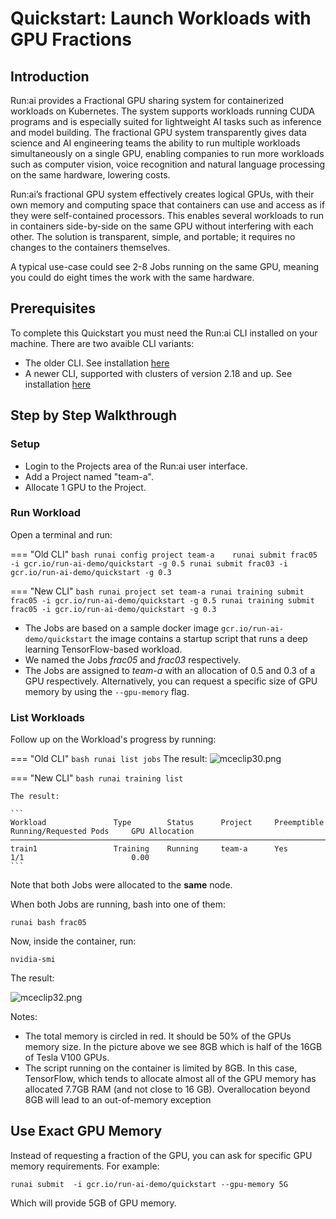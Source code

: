 # Quickstart: Launch Workloads with GPU Fractions

## Introduction

Run:ai provides a Fractional GPU sharing system for containerized workloads on Kubernetes. The system supports workloads running CUDA programs and is especially suited for lightweight AI tasks such as inference and model building. The fractional GPU system transparently gives data science and AI engineering teams the ability to run multiple workloads simultaneously on a single GPU, enabling companies to run more workloads such as computer vision, voice recognition and natural language processing on the same hardware, lowering costs.

Run:ai’s fractional GPU system effectively creates logical GPUs, with their own memory and computing space that containers can use and access as if they were self-contained processors. This enables several workloads to run in containers side-by-side on the same GPU without interfering with each other. The solution is transparent, simple, and portable; it requires no changes to the containers themselves.

A typical use-case could see 2-8 Jobs running on the same GPU, meaning you could do eight times the work with the same hardware. 

## Prerequisites


To complete this Quickstart you must need the Run:ai CLI installed on your machine. There are two avaible CLI variants:

* The older CLI. See installation [here](../../admin/researcher-setup/cli-install.md)
* A newer CLI, supported with clusters of version 2.18 and up. See installation [here](../../admin/researcher-setup/new-cli-install.md)


## Step by Step Walkthrough

### Setup

*  Login to the Projects area of the Run:ai user interface.
*   Add a Project named "team-a".
*   Allocate 1 GPU to the Project.

### Run Workload


Open a terminal and run:

=== "Old CLI"
    ``` bash
    runai config project team-a   
    runai submit frac05 -i gcr.io/run-ai-demo/quickstart -g 0.5
    runai submit frac03 -i gcr.io/run-ai-demo/quickstart -g 0.3 
    ```

=== "New CLI"
    ``` bash
    runai project set team-a
    runai training submit frac05 -i gcr.io/run-ai-demo/quickstart -g 0.5
    runai training submit frac05 -i gcr.io/run-ai-demo/quickstart -g 0.3
    ```



*   The Jobs are based on a sample docker image ``gcr.io/run-ai-demo/quickstart`` the image contains a startup script that runs a deep learning TensorFlow-based workload.
*   We named the Jobs _frac05_ and _frac03_ respectively. 
*   The Jobs are assigned to _team-a_ with an allocation of  0.5 and 0.3 of a GPU respectively. Alternatively, you can request a specific size of GPU memory by using the `--gpu-memory` flag.

### List Workloads

Follow up on the Workload's progress by running:

=== "Old CLI"
    ``` bash
    runai list jobs
    ```
    The result:
    ![mceclip30.png](img/mceclip30.png)

=== "New CLI"
    ``` bash
    runai training list
    ```

    The result:

    ```
    Workload               Type        Status      Project     Preemptible      Running/Requested Pods     GPU Allocation
    ────────────────────────────────────────────────────────────────────────────────────────────────────────────────────────
    train1                 Training    Running     team-a      Yes              1/1                        0.00
    ```

Note that both Jobs were allocated to the __same__ node.

When both Jobs are running, bash into one of them:

    runai bash frac05

 Now, inside the container,  run: 

    nvidia-smi

The result:

![mceclip32.png](img/mceclip32.png)

Notes:

*   The total memory is circled in red. It should be 50% of the GPUs memory size. In the picture above we see 8GB which is half of the 16GB of Tesla V100 GPUs.
*   The script running on the container is limited by 8GB. In this case, TensorFlow, which tends to allocate almost all of the GPU memory has allocated 7.7GB RAM (and not close to 16 GB). Overallocation beyond 8GB will lead to an out-of-memory exception 

## Use Exact GPU Memory

Instead of requesting a fraction of the GPU, you can ask for specific GPU memory requirements. For example:

```
runai submit  -i gcr.io/run-ai-demo/quickstart --gpu-memory 5G

```

Which will provide 5GB of GPU memory. 
